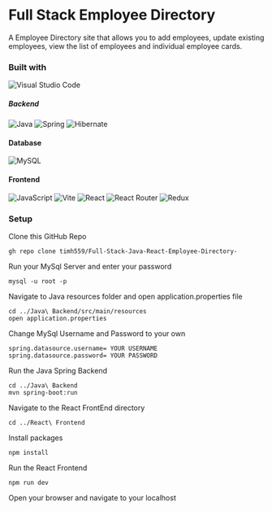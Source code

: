 # Full Stack Employee Directory

A Employee Directory site that allows you to add employees, update existing employees, view the list of employees and individual employee cards.

### Built with
![Visual Studio Code](https://img.shields.io/badge/Visual%20Studio%20Code-0078d7.svg?style=for-the-badge&logo=visual-studio-code&logoColor=white)

##### Backend
![Java](https://img.shields.io/badge/java-%23ED8B00.svg?style=for-the-badge&logo=openjdk&logoColor=white)
![Spring](https://img.shields.io/badge/spring-%236DB33F.svg?style=for-the-badge&logo=spring&logoColor=white)
![Hibernate](https://img.shields.io/badge/Hibernate-59666C?style=for-the-badge&logo=Hibernate&logoColor=white)

#### Database
![MySQL](https://img.shields.io/badge/mysql-%2300f.svg?style=for-the-badge&logo=mysql&logoColor=white)

#### Frontend
![JavaScript](https://img.shields.io/badge/javascript-%23323330.svg?style=for-the-badge&logo=javascript&logoColor=%23F7DF1E)
![Vite](https://img.shields.io/badge/vite-%23646CFF.svg?style=for-the-badge&logo=vite&logoColor=white)
![React](https://img.shields.io/badge/react-%2320232a.svg?style=for-the-badge&logo=react&logoColor=%2361DAFB)
![React Router](https://img.shields.io/badge/React_Router-CA4245?style=for-the-badge&logo=react-router&logoColor=white)
![Redux](https://img.shields.io/badge/redux-%23593d88.svg?style=for-the-badge&logo=redux&logoColor=white)

### Setup
Clone this GitHub Repo
```
gh repo clone timh559/Full-Stack-Java-React-Employee-Directory-
```
Run your MySql Server and enter your password
```
mysql -u root -p
```
Navigate to Java resources folder and open application.properties file
```
cd ../Java\ Backend/src/main/resources
open application.properties
```
Change MySql Username and Password to your own
```
spring.datasource.username= YOUR USERNAME
spring.datasource.password= YOUR PASSWORD
```
Run the Java Spring Backend
```
cd ../Java\ Backend
mvn spring-boot:run
```
Navigate to the React FrontEnd directory
```
cd ../React\ Frontend
```
Install packages
```
npm install
```
Run the React Frontend
```
npm run dev
```
Open your browser and navigate to your localhost